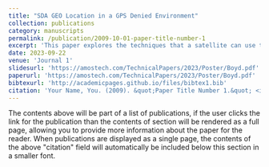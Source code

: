 ```yaml
---
title: "SDA GEO Location in a GPS Denied Environment"
collection: publications
category: manuscripts
permalink: /publication/2009-10-01-paper-title-number-1
excerpt: 'This paper explores the techniques that a satellite can use to determine its position in GEO without relying on a GPS signal.'
date: 2023-09-22
venue: 'Journal 1'
slidesurl: 'https://amostech.com/TechnicalPapers/2023/Poster/Boyd.pdf'
paperurl: 'https://amostech.com/TechnicalPapers/2023/Poster/Boyd.pdf'
bibtexurl: 'http://academicpages.github.io/files/bibtex1.bib'
citation: 'Your Name, You. (2009). &quot;Paper Title Number 1.&quot; <i>Journal 1</i>. 1(1).'
---
```

The contents above will be part of a list of publications, if the user clicks the link for the publication than the contents of section will be rendered as a full page, allowing you to provide more information about the paper for the reader. When publications are displayed as a single page, the contents of the above "citation" field will automatically be included below this section in a smaller font.
